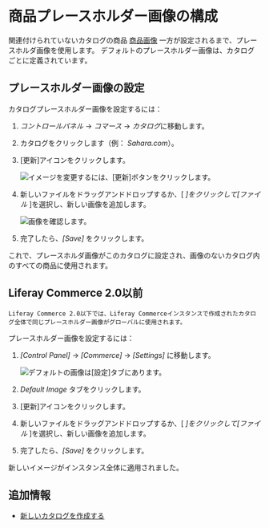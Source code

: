 # 商品プレースホルダー画像の構成

関連付けられていないカタログの商品 [商品画像](../creating-and-managing-products/products/product-images.md) 一方が設定されるまで、プレースホルダ画像を使用します。 デフォルトのプレースホルダー画像は、カタログごとに定義されています。

## プレースホルダー画像の設定

カタログプレースホルダー画像を設定するには：

1.  *コントロールパネル* → *コマース* → *カタログ*に移動します。

2.  カタログをクリックします（例： *Sahara.com*）。

3.  [更新]アイコンをクリックします。 <!-- Please just add a refresh icon in line here and take out the following image. -->
    
    ![イメージを変更するには、[更新]ボタンをクリックします。](./configuring-a-product-placeholder-image/images/02.png)

4.  新しいファイルをドラッグアンドドロップするか、[ *]をクリックして[ファイル* ]を選択し、新しい画像を追加します。 <!-- Replace the following screenshot with one that shows me where to drag and drop or click "Select File" - I don't see it in any of the screenshots. -->
    
    ![画像を確認します。](./configuring-a-product-placeholder-image/images/03.png)

5.  完了したら、*[Save]* をクリックします。

これで、プレースホルダ画像がこのカタログに設定され、画像のないカタログ内のすべての商品に使用されます。

## Liferay Commerce 2.0以前

```{tip}
Liferay Commerce 2.0以下では、Liferay Commerceインスタンスで作成されたカタログ全体で同じプレースホルダー画像がグローバルに使用されます。
```

プレースホルダー画像を設定するには：

1.  *[Control Panel]* → *[Commerce]* → *[Settings]* に移動します。

    ![デフォルトの画像は[設定]タブにあります。](./configuring-a-product-placeholder-image/images/04.png)

2.  *Default Image* タブをクリックします。

3.  [更新]アイコンをクリックします。

4.  新しいファイルをドラッグアンドドロップするか、[ *]をクリックして[ファイル* ]を選択し、新しい画像を追加します。

5.  完了したら、*[Save]* をクリックします。

新しいイメージがインスタンス全体に適用されました。

## 追加情報

  - [新しいカタログを作成する](./creating-a-new-catalog.md)

